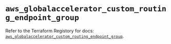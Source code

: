 # `aws_globalaccelerator_custom_routing_endpoint_group`

Refer to the Terraform Registory for docs: [`aws_globalaccelerator_custom_routing_endpoint_group`](https://www.terraform.io/docs/providers/aws/r/globalaccelerator_custom_routing_endpoint_group).

